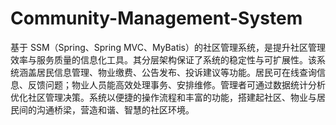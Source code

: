 # Community-Management-System
基于 SSM（Spring、Spring MVC、MyBatis）的社区管理系统，是提升社区管理效率与服务质量的信息化工具。其分层架构保证了系统的稳定性与可扩展性。该系统涵盖居民信息管理、物业缴费、公告发布、投诉建议等功能。居民可在线查询信息、反馈问题；物业人员能高效处理事务、安排维修。管理者可通过数据统计分析优化社区管理决策。系统以便捷的操作流程和丰富的功能，搭建起社区、物业与居民间的沟通桥梁，营造和谐、智慧的社区环境。 
